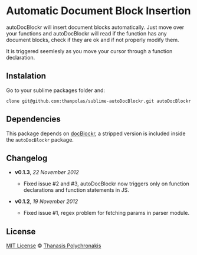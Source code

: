 # Automatic Document Block Insertion

autoDocBlockr will insert document blocks automatically. Just move over your functions and autoDocBlockr will read if the function has any document blocks, check if they are ok and if not properly modify them.

It is triggered seemlesly as you move your cursor through a function declaration.

## Instalation

Go to your sublime packages folder and:

```shell
clone git@github.com:thanpolas/sublime-autoDocBlockr.git autoDocBlockr
```

## Dependencies

This package depends on [docBlockr](https://github.com/spadgos/sublime-jsdocs), a stripped version is included inside the `autoDocBlockr` package.

## Changelog
- **v0.1.3**, *22 November 2012*
  - Fixed issue #2 and #3, autoDocBlockr now triggers only on function declarations and function statements in JS.

- **v0.1.2**, *19 November 2012*
  - Fixed issue #1, regex problem for fetching params in parser module.

## License

[MIT License](http://en.wikipedia.org/wiki/MIT_License)
© [Thanasis Polychronakis](https://github.com/thanpolas)

